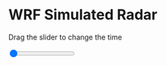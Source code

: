 <h1>WRF Simulated Radar</h1>
<p>Drag the slider to change the time</p>

<div class="slidecontainer">
<input oninput='setImage(this)' class="slider" type="range" min="0" max="49" value="0" step="1" />
<img id='img'/>
</div>

<script>
var img = document.getElementById('img');
var img_array = ['/assets/images/wrf/rf_wrfout_d01_2020-05-19_12:00:00.png',
'/assets/images/wrf/rf_wrfout_d01_2020-05-19_13:00:00.png',
'/assets/images/wrf/rf_wrfout_d01_2020-05-19_14:00:00.png',
'/assets/images/wrf/rf_wrfout_d01_2020-05-19_15:00:00.png',
'/assets/images/wrf/rf_wrfout_d01_2020-05-19_16:00:00.png',
'/assets/images/wrf/rf_wrfout_d01_2020-05-19_17:00:00.png',
'/assets/images/wrf/rf_wrfout_d01_2020-05-19_18:00:00.png',
'/assets/images/wrf/rf_wrfout_d01_2020-05-19_19:00:00.png',
'/assets/images/wrf/rf_wrfout_d01_2020-05-19_20:00:00.png',
'/assets/images/wrf/rf_wrfout_d01_2020-05-19_21:00:00.png',
'/assets/images/wrf/rf_wrfout_d01_2020-05-19_22:00:00.png',
'/assets/images/wrf/rf_wrfout_d01_2020-05-19_23:00:00.png',
'/assets/images/wrf/rf_wrfout_d01_2020-05-20_00:00:00.png',
'/assets/images/wrf/rf_wrfout_d01_2020-05-20_01:00:00.png',
'/assets/images/wrf/rf_wrfout_d01_2020-05-20_02:00:00.png',
'/assets/images/wrf/rf_wrfout_d01_2020-05-20_03:00:00.png',
'/assets/images/wrf/rf_wrfout_d01_2020-05-20_04:00:00.png',
'/assets/images/wrf/rf_wrfout_d01_2020-05-20_05:00:00.png',
'/assets/images/wrf/rf_wrfout_d01_2020-05-20_06:00:00.png',
'/assets/images/wrf/rf_wrfout_d01_2020-05-20_07:00:00.png',
'/assets/images/wrf/rf_wrfout_d01_2020-05-20_08:00:00.png',
'/assets/images/wrf/rf_wrfout_d01_2020-05-20_09:00:00.png',
'/assets/images/wrf/rf_wrfout_d01_2020-05-20_10:00:00.png',
'/assets/images/wrf/rf_wrfout_d01_2020-05-20_11:00:00.png',
'/assets/images/wrf/rf_wrfout_d01_2020-05-20_12:00:00.png',
'/assets/images/wrf/rf_wrfout_d01_2020-05-20_13:00:00.png',
'/assets/images/wrf/rf_wrfout_d01_2020-05-20_14:00:00.png',
'/assets/images/wrf/rf_wrfout_d01_2020-05-20_15:00:00.png',
'/assets/images/wrf/rf_wrfout_d01_2020-05-20_16:00:00.png',
'/assets/images/wrf/rf_wrfout_d01_2020-05-20_17:00:00.png',
'/assets/images/wrf/rf_wrfout_d01_2020-05-20_18:00:00.png',
'/assets/images/wrf/rf_wrfout_d01_2020-05-20_19:00:00.png',
'/assets/images/wrf/rf_wrfout_d01_2020-05-20_20:00:00.png',
'/assets/images/wrf/rf_wrfout_d01_2020-05-20_21:00:00.png',
'/assets/images/wrf/rf_wrfout_d01_2020-05-20_22:00:00.png',
'/assets/images/wrf/rf_wrfout_d01_2020-05-20_23:00:00.png',
'/assets/images/wrf/rf_wrfout_d01_2020-05-21_00:00:00.png',
'/assets/images/wrf/rf_wrfout_d01_2020-05-21_01:00:00.png',
'/assets/images/wrf/rf_wrfout_d01_2020-05-21_02:00:00.png',
'/assets/images/wrf/rf_wrfout_d01_2020-05-21_03:00:00.png',
'/assets/images/wrf/rf_wrfout_d01_2020-05-21_04:00:00.png',
'/assets/images/wrf/rf_wrfout_d01_2020-05-21_05:00:00.png',
'/assets/images/wrf/rf_wrfout_d01_2020-05-21_06:00:00.png',
'/assets/images/wrf/rf_wrfout_d01_2020-05-21_07:00:00.png',
'/assets/images/wrf/rf_wrfout_d01_2020-05-21_08:00:00.png',
'/assets/images/wrf/rf_wrfout_d01_2020-05-21_09:00:00.png',
'/assets/images/wrf/rf_wrfout_d01_2020-05-21_10:00:00.png',
'/assets/images/wrf/rf_wrfout_d01_2020-05-21_11:00:00.png',
'/assets/images/wrf/rf_wrfout_d01_2020-05-21_12:00:00.png',];
function setImage(obj)
{
        var value = obj.value;
        img.src = img_array[value];

}
</script>
